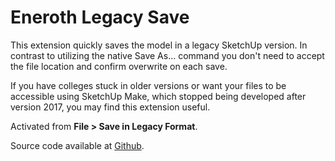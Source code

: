 # Eneroth Legacy Save

This extension quickly saves the model in a legacy SketchUp version. In contrast
to utilizing the native Save As... command you don't need to accept the file
location and confirm overwrite on each save.

If you have colleges stuck in older versions or want your files to be accessible
using SketchUp Make, which stopped being developed after version 2017, you may
find this extension useful.

Activated from **File > Save in Legacy Format**.

Source code available at [Github](https://github.com/Eneroth3/legacy-save).